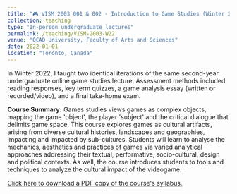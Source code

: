 ```yaml
---
title: "🎮 VISM 2003 001 & 002 - Introduction to Game Studies (Winter 2022)"
collection: teaching
type: "In-person undergraduate lectures"
permalink: /teaching/VISM-2003-W22
venue: "OCAD University, Faculty of Arts and Sciences"
date: 2022-01-01
location: "Toronto, Canada"
---
```


In Winter 2022, I taught two identical iterations of the same second-year undergraduate online game studies lecture. Assessment methods included reading responses, key term quizzes, a game analysis essay (written or recorded/video), and a final take-home exam.

<b>Course Summary:</b> Games studies views games as complex objects, mapping the game 'object', the player 'subject' and the critical dialogue that delimits game space. This course explores games as cultural artifacts, arising from diverse cultural histories, landscapes and geographies, impacting and impacted by sub-cultures. Students will learn to analyse the mechanics, aesthetics and practices of games via varied analytical approaches addressing their textual, performative, socio-cultural, design and political contexts. As well, the course introduces students to tools and techniques to analyze the cultural impact of the videogame.

[Click here to download a PDF copy of the course's syllabus.](VISM-2003-002-W22.pdf)
